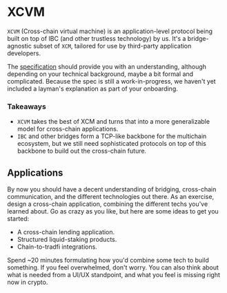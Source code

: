 # XCVM

`XCVM` (Cross-chain virtual machine) is an application-level protocol being built on top of IBC (and other trustless technology) by us. It's a bridge-agnostic subset of `XCM`, tailored for use by third-party application developers. 

The [specification](https://github.com/ComposableFi/composable/blob/main/xcvm/SPEC.md) should provide you with an understanding, although depending on your technical background, maybe a bit formal and complicated. Because the spec is still a work-in-progress, we haven't yet included a layman's explanation as part of your onboarding. 

### Takeaways

- `XCVM` takes the best of XCM and turns that into a more generalizable model for cross-chain applications.
- `IBC` and other bridges form a TCP-like backbone for the multichain ecosystem, but we still need sophisticated protocols on top of this backbone to build out the cross-chain future.

## Applications

By now you should have a decent understanding of bridging, cross-chain communication, and the different technologies out there. As an exercise, design a cross-chain application, combining the different techs you've learned about. Go as crazy as you like, but here are some ideas to get you started:

- A cross-chain lending application.
- Structured liquid-staking products.
- Chain-to-tradfi integrations.

Spend ~20 minutes formulating how you'd combine some tech to build something. If you feel overwhelmed, don't worry. You can also think about what is needed from a UI/UX standpoint, and what you feel is missing right now in crypto.